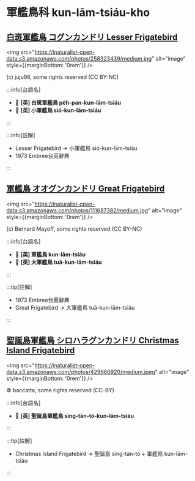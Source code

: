 # 軍艦鳥科 kun-lām-tsiáu-kho

## [白斑軍艦鳥 コグンカンドリ Lesser Frigatebird](https://ebird.org/species/lesfri)

<img src="https://inaturalist-open-data.s3.amazonaws.com/photos/258323439/medium.jpg" alt="image" style={{marginBottom: '0rem'}} />

<p className="image-caption">
(c) juju98, some rights reserved (CC BY-NC)
</p>

:::info[台語名]

- 🎯 **[英] 白斑軍艦鳥 pe̍h-pan-kun-lām-tsiáu**
- 🎯 **[英] 小軍艦鳥 sió-kun-lām-tsiáu**

:::

:::info[註解]

- Lesser Frigatebird -> 小軍艦鳥 sió-kun-lām-tsiáu
- 1973 Embree台英辭典

:::

## [軍艦鳥 オオグンカンドリ Great Frigatebird](https://ebird.org/species/grefri)

<img src="https://inaturalist-open-data.s3.amazonaws.com/photos/111687382/medium.jpg" alt="image" style={{marginBottom: '0rem'}} />

<p className="image-caption">
(c) Bernard Mayoff, some rights reserved (CC BY-NC)
</p>

:::info[台語名]

- 🎯 **[英] 軍艦鳥 kun-lām-tsiáu**
- 🎯 **[英] 大軍艦鳥 tuā-kun-lām-tsiáu**

:::

:::tip[註解]

- 1973 Embree台英辭典
- Great Frigatebird -> 大軍艦鳥 tuā-kun-lām-tsiáu

:::

## [聖誕島軍艦鳥 シロハラグンカンドリ Christmas Island Frigatebird](https://ebird.org/species/chifri1)

<img src="https://inaturalist-open-data.s3.amazonaws.com/photos/429660920/medium.jpeg" alt="image" style={{marginBottom: '0rem'}} />

<p className="image-caption">
© baccatta, some rights reserved (CC-BY)
</p>

:::info[台語名]

- 🎯 **[英] 聖誕島軍艦鳥 sìng-tàn-tó-kun-lām-tsiáu**

:::

:::tip[註解]

- Christmas Island Frigatebird -> 聖誕島 sìng-tàn-tó + 軍艦鳥 kun-lām-tsiáu

:::

